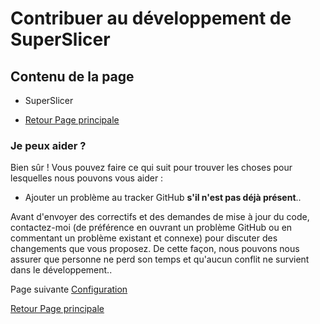 # Contribuer au développement de SuperSlicer


## Contenu de la page

* SuperSlicer


* [Retour Page principale](superslicer.md)

### Je peux aider ?

Bien sûr ! Vous pouvez faire ce qui suit pour trouver les choses pour lesquelles nous pouvons vous aider :

* Ajouter un problème au tracker GitHub **s'il n'est pas déjà présent**..

Avant d'envoyer des correctifs et des demandes de mise à jour du code, contactez-moi (de préférence en ouvrant un problème GitHub ou en commentant un problème existant et connexe) pour discuter des changements que vous proposez. De cette façon, nous pouvons nous assurer que personne ne perd son temps et qu'aucun conflit ne survient dans le développement..

Page suivante  [Configuration](../configuration/configuration.md)


[Retour Page principale](superslicer.md)
